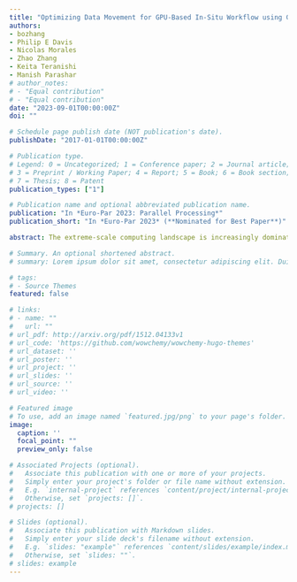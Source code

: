 ```yaml
---
title: "Optimizing Data Movement for GPU-Based In-Situ Workflow using GPUDirect RDMA"
authors:
- bozhang
- Philip E Davis
- Nicolas Morales
- Zhao Zhang
- Keita Teranishi
- Manish Parashar
# author_notes:
# - "Equal contribution"
# - "Equal contribution"
date: "2023-09-01T00:00:00Z"
doi: ""

# Schedule page publish date (NOT publication's date).
publishDate: "2017-01-01T00:00:00Z"

# Publication type.
# Legend: 0 = Uncategorized; 1 = Conference paper; 2 = Journal article;
# 3 = Preprint / Working Paper; 4 = Report; 5 = Book; 6 = Book section;
# 7 = Thesis; 8 = Patent
publication_types: ["1"]

# Publication name and optional abbreviated publication name.
publication: "In *Euro-Par 2023: Parallel Processing*"
publication_short: "In *Euro-Par 2023* (**Nominated for Best Paper**)"

abstract: The extreme-scale computing landscape is increasingly dominated by GPU-accelerated systems. At the same time, in-situ workflows that employ memory-to-memory inter-application data exchanges have emerged as an effective approach for leveraging these extreme-scale systems. In the case of GPUs, GPUDirect RDMA enables third-party devices, such as network interface cards, to access GPU memory directly and has been adopted for intra-application communications across GPUs. In this paper, we present an interoperable framework for GPU-based in-situ workflows that optimizes data movement using GPUDirect RDMA. Specifically, we analyze the characteristics of the possible data movement pathways between GPUs from an in-situ workflow perspective, and design a strategy that maximizes throughput. Furthermore, we implement this approach as an extension of the DataSpaces data staging service, and experimentally evaluate its performance and scalability on a current leadership GPU cluster. The performance results show that the proposed design reduces data-movement time by up to 53\% and 40\% for the sender and receiver, respectively, and maintains excellent scalability for up to 256 GPUs.

# Summary. An optional shortened abstract.
# summary: Lorem ipsum dolor sit amet, consectetur adipiscing elit. Duis posuere tellus ac convallis placerat. Proin tincidunt magna sed ex sollicitudin condimentum.

# tags:
# - Source Themes
featured: false

# links:
# - name: ""
#   url: ""
# url_pdf: http://arxiv.org/pdf/1512.04133v1
# url_code: 'https://github.com/wowchemy/wowchemy-hugo-themes'
# url_dataset: ''
# url_poster: ''
# url_project: ''
# url_slides: ''
# url_source: ''
# url_video: ''

# Featured image
# To use, add an image named `featured.jpg/png` to your page's folder. 
image:
  caption: ''
  focal_point: ""
  preview_only: false

# Associated Projects (optional).
#   Associate this publication with one or more of your projects.
#   Simply enter your project's folder or file name without extension.
#   E.g. `internal-project` references `content/project/internal-project/index.md`.
#   Otherwise, set `projects: []`.
# projects: []

# Slides (optional).
#   Associate this publication with Markdown slides.
#   Simply enter your slide deck's filename without extension.
#   E.g. `slides: "example"` references `content/slides/example/index.md`.
#   Otherwise, set `slides: ""`.
# slides: example
---
```


<!-- {{% callout note %}}
Click the *Cite* button above to demo the feature to enable visitors to import publication metadata into their reference management software.
{{% /callout %}}

{{% callout note %}}
Create your slides in Markdown - click the *Slides* button to check out the example.
{{% /callout %}}

Supplementary notes can be added here, including [code, math, and images](https://wowchemy.com/docs/writing-markdown-latex/). -->
